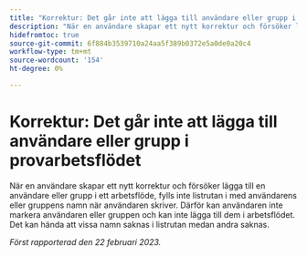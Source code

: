 ```yaml
---
title: "Korrektur: Det går inte att lägga till användare eller grupp i korrekturarbetsflödet"
description: "När en användare skapar ett nytt korrektur och försöker lägga till en användare eller grupp i ett arbetsflöde, fylls inte listrutan i med användarens eller gruppens namn när användaren skriver. Därför kan användaren inte markera användaren eller gruppen och kan inte lägga till dem i arbetsflödet. Det kan hända att vissa namn saknas i listrutan medan andra saknas."
hidefromtoc: true
source-git-commit: 6f884b3539710a24aa5f389b0372e5a0de0a20c4
workflow-type: tm+mt
source-wordcount: '154'
ht-degree: 0%

---
```



# Korrektur: Det går inte att lägga till användare eller grupp i provarbetsflödet

När en användare skapar ett nytt korrektur och försöker lägga till en användare eller grupp i ett arbetsflöde, fylls inte listrutan i med användarens eller gruppens namn när användaren skriver. Därför kan användaren inte markera användaren eller gruppen och kan inte lägga till dem i arbetsflödet. Det kan hända att vissa namn saknas i listrutan medan andra saknas.

_Först rapporterad den 22 februari 2023._

